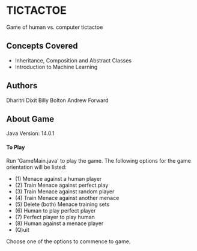 
# TICTACTOE
Game of human vs. computer tictactoe

## Concepts Covered
* Inheritance, Composition and Abstract Classes
* Introduction to Machine Learning

## Authors
Dharitri Dixit
Billy Bolton
Andrew Forward

## About Game
Java Version: 14.0.1

#### To Play
Run 'GameMain.java' to play the game. The following options for the game orientation will be listed:
- (1) Menace against a human player
- (2) Train Menace against perfect play
- (3) Train Menace against random player
- (4) Train Menace against another menace
- (5) Delete (both) Menace training sets
- (6) Human to play perfect player
- (7) Perfect player to play human
- (8) Human against a menace player
-  (Q)uit

Choose one of the options to commence to game. 